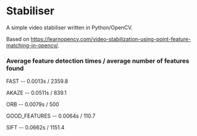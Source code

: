 # Stabiliser
A simple video stabiliser written in Python/OpenCV.

Based on https://learnopencv.com/video-stabilization-using-point-feature-matching-in-opencv/.

### Average feature detection times / average number of features found
FAST -- 0.0013s / 2359.8

AKAZE -- 0.0511s / 839.1

ORB -- 0.0079s / 500

GOOD_FEATURES -- 0.0064s / 110.7

SIFT -- 0.0662s / 1151.4
